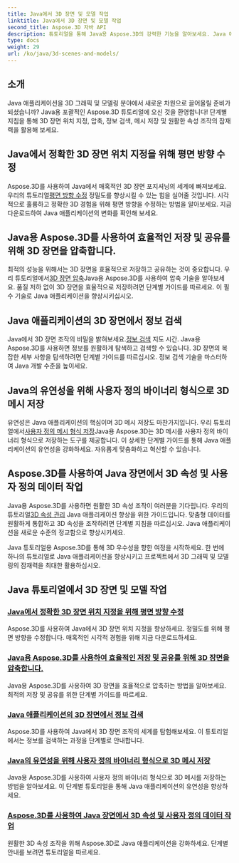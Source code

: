 ```yaml
---
title: Java에서 3D 장면 및 모델 작업
linktitle: Java에서 3D 장면 및 모델 작업
second_title: Aspose.3D 자바 API
description: 튜토리얼을 통해 Java용 Aspose.3D의 강력한 기능을 알아보세요. Java 애플리케이션에서 정밀도, 저장 효율성 및 3D 장면 조작을 향상시킵니다.
type: docs
weight: 29
url: /ko/java/3d-scenes-and-models/
---
```

## 소개

Java 애플리케이션을 3D 그래픽 및 모델링 분야에서 새로운 차원으로 끌어올릴 준비가 되셨습니까? Java용 포괄적인 Aspose.3D 튜토리얼에 오신 것을 환영합니다! 단계별 지침을 통해 3D 장면 위치 지정, 압축, 정보 검색, 메시 저장 및 원활한 속성 조작의 잠재력을 활용해 보세요.

## Java에서 정확한 3D 장면 위치 지정을 위해 평면 방향 수정

 Aspose.3D를 사용하여 Java에서 매혹적인 3D 장면 포지셔닝의 세계에 빠져보세요. 우리의 튜토리얼[평면 방향 수정](./change-plane-orientation/) 정밀도를 향상시킬 수 있는 힘을 실어줄 것입니다. 시각적으로 훌륭하고 정확한 3D 경험을 위해 평면 방향을 수정하는 방법을 알아보세요. 지금 다운로드하여 Java 애플리케이션의 변화를 확인해 보세요.

## Java용 Aspose.3D를 사용하여 효율적인 저장 및 공유를 위해 3D 장면을 압축합니다.

 최적의 성능을 위해서는 3D 장면을 효율적으로 저장하고 공유하는 것이 중요합니다. 우리 튜토리얼에서[3D 장면 압축](./compress-3d-scenes/)Java용 Aspose.3D를 사용하여 압축 기술을 알아보세요. 품질 저하 없이 3D 장면을 효율적으로 저장하려면 단계별 가이드를 따르세요. 이 필수 기술로 Java 애플리케이션을 향상시키십시오.

## Java 애플리케이션의 3D 장면에서 정보 검색

 Java에서 3D 장면 조작의 비밀을 밝혀보세요.[정보 검색](./get-scene-information/) 지도 시간. Java용 Aspose.3D를 사용하면 정보를 원활하게 탐색하고 검색할 수 있습니다. 3D 장면의 복잡한 세부 사항을 탐색하려면 단계별 가이드를 따르십시오. 정보 검색 기술을 마스터하여 Java 개발 수준을 높이세요.

## Java의 유연성을 위해 사용자 정의 바이너리 형식으로 3D 메시 저장

 유연성은 Java 애플리케이션의 핵심이며 3D 메시 저장도 마찬가지입니다. 우리 튜토리얼에서[사용자 정의 메시 형식 저장](./save-custom-mesh-formats/)Java용 Aspose.3D는 3D 메시를 사용자 정의 바이너리 형식으로 저장하는 도구를 제공합니다. 이 상세한 단계별 가이드를 통해 Java 애플리케이션의 유연성을 강화하세요. 자유롭게 맞춤화하고 혁신할 수 있습니다.

## Aspose.3D를 사용하여 Java 장면에서 3D 속성 및 사용자 정의 데이터 작업

 Java용 Aspose.3D를 사용하면 원활한 3D 속성 조작이 여러분을 기다립니다. 우리의 튜토리얼[3D 속성 관리](./managing-3d-properties-scenes/) Java 애플리케이션 향상을 위한 가이드입니다. 맞춤형 데이터를 원활하게 통합하고 3D 속성을 조작하려면 단계별 지침을 따르십시오. Java 애플리케이션을 새로운 수준의 정교함으로 향상시키세요.

Java 튜토리얼용 Aspose.3D를 통해 3D 우수성을 향한 여정을 시작하세요. 한 번에 하나의 튜토리얼로 Java 애플리케이션을 향상시키고 프로젝트에서 3D 그래픽 및 모델링의 잠재력을 최대한 활용하십시오.
## Java 튜토리얼에서 3D 장면 및 모델 작업
### [Java에서 정확한 3D 장면 위치 지정을 위해 평면 방향 수정](./change-plane-orientation/)
Aspose.3D를 사용하여 Java에서 3D 장면 위치 지정을 향상하세요. 정밀도를 위해 평면 방향을 수정합니다. 매혹적인 시각적 경험을 위해 지금 다운로드하세요.
### [Java용 Aspose.3D를 사용하여 효율적인 저장 및 공유를 위해 3D 장면을 압축합니다.](./compress-3d-scenes/)
Java용 Aspose.3D를 사용하여 3D 장면을 효율적으로 압축하는 방법을 알아보세요. 최적의 저장 및 공유를 위한 단계별 가이드를 따르세요.
### [Java 애플리케이션의 3D 장면에서 정보 검색](./get-scene-information/)
Aspose.3D를 사용하여 Java에서 3D 장면 조작의 세계를 탐험해보세요. 이 튜토리얼에서는 정보를 검색하는 과정을 단계별로 안내합니다.
### [Java의 유연성을 위해 사용자 정의 바이너리 형식으로 3D 메시 저장](./save-custom-mesh-formats/)
Java용 Aspose.3D를 사용하여 사용자 정의 바이너리 형식으로 3D 메시를 저장하는 방법을 알아보세요. 이 단계별 튜토리얼을 통해 Java 애플리케이션의 유연성을 향상하세요.
### [Aspose.3D를 사용하여 Java 장면에서 3D 속성 및 사용자 정의 데이터 작업](./managing-3d-properties-scenes/)
원활한 3D 속성 조작을 위해 Aspose.3D로 Java 애플리케이션을 강화하세요. 단계별 안내를 보려면 튜토리얼을 따르세요.